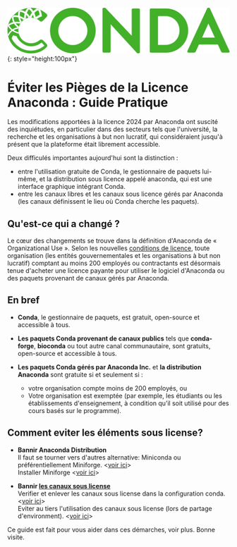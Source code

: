 ![](pages/images/Conda_logo.jpg){: style="height:100px"}

# Éviter les Pièges de la Licence Anaconda : Guide Pratique

Les modifications apportées à la licence 2024 par Anaconda ont suscité des inquiétudes, en particulier dans des secteurs tels que l'université, la recherche et les organisations à but non lucratif, qui considéraient jusqu'à présent que la plateforme était librement accessible.

Deux difficulés importantes aujourd'hui sont la distinction :  

  - entre l'utilisation gratuite de Conda, le gestionnaire de paquets lui-même, et la distribution sous licence appelé anaconda, qui est une interface graphique intégrant Conda. 
  - entre les canaux libres et les canaux sous licence gérés par Anaconda (les canaux définissent le lieu où Conda cherche les paquets).

## Qu'est-ce qui a changé ?

Le cœur des changements se trouve dans la définition d'Anaconda de « Organizational Use ». Selon les nouvelles [conditions de licence](https://legal.anaconda.com/policies/en/?name=terms-of-service#anaconda-terms-of-service), toute organisation (les entités gouvernementales et les organisations à but non lucratif) comptant au moins 200 employés ou contractants est désormais tenue d'acheter une licence payante pour utiliser le logiciel d'Anaconda ou des paquets provenant de canaux gérés par Anaconda.

## En bref

* **Conda**, le gestionnaire de paquets, est gratuit, open-source et accessible à tous.

* **Les paquets Conda provenant de canaux publics**  tels que **conda-forge**, **bioconda** ou tout autre canal communautaire, sont gratuits, open-source et accessible à tous.

* **Les paquets Conda gérés par Anaconda Inc.**  et **la distribution Anaconda** sont gratuite si et seulement si :
    - votre organisation compte moins de 200 employés, ou
    - Votre organisation est exemptée (par exemple, les étudiants ou les établissements d'enseignement, à condition qu’il soit utilisé pour des cours basés sur le programme).

## Comment eviter les éléments sous license?

* **Bannir Anaconda Distribution**  
    Il faut se tourner vers d'autres alternative: Miniconda ou préférentiellement Miniforge. <[voir ici](./pages/conda-distrib)>  
    Installer Miniforge <[voir ici](./pages/conda-installation)>

* **Bannir [les canaux sous license](./pages/conda-channels/)**  
    Verifier et enlever les canaux sous license dans la configuration conda. <[voir ici](./pages/conda-check)>  
    Eviter au tiers l'utilisation des canaux sous license (lors de partage d'environment). <[voir ici](./pages/conda-share)>

Ce guide est fait pour vous aider dans ces démarches, voir plus. Bonne visite.